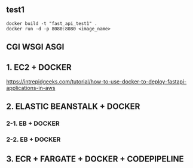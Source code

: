 ## test1
```
docker build -t "fast_api_test1" .
docker run -d -p 8080:8080 <image_name>
```

## CGI WSGI ASGI 


## 1. EC2 + DOCKER
https://intrepidgeeks.com/tutorial/how-to-use-docker-to-deploy-fastapi-applications-in-aws

## 2. ELASTIC BEANSTALK + DOCKER

  ### 2-1. EB + DOCKER
  ### 2-2. EB + DOCKER

## 3. ECR + FARGATE + DOCKER + CODEPIPELINE


